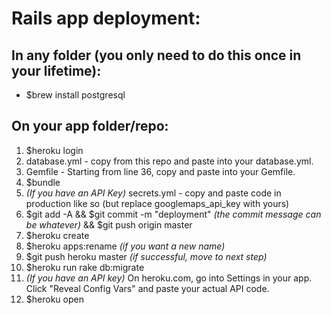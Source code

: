 # Rails app deployment: #

## In any folder (you only need to do this once in your lifetime): ##
* $brew install postgresql

## On your app folder/repo: ##
1. $heroku login
2. database.yml - copy from this repo and paste into your database.yml.
3. Gemfile - Starting from line 36, copy and paste into your Gemfile.
4. $bundle
5. *(If you have an API Key)* secrets.yml - copy and paste code in production like so (but replace googlemaps_api_key with yours)
6. $git add -A && $git commit -m "deployment" *(the commit message can be whatever)* && $git push origin master
7. $heroku create
8. $heroku apps:rename <newname> *(if you want a new name)*
9. $git push heroku master *(if successful, move to next step)*
10. $heroku run rake db:migrate
11. *(If you have an API key)* On heroku.com, go into Settings in your app. Click "Reveal Config Vars" and paste your actual API code.
12. $heroku open
